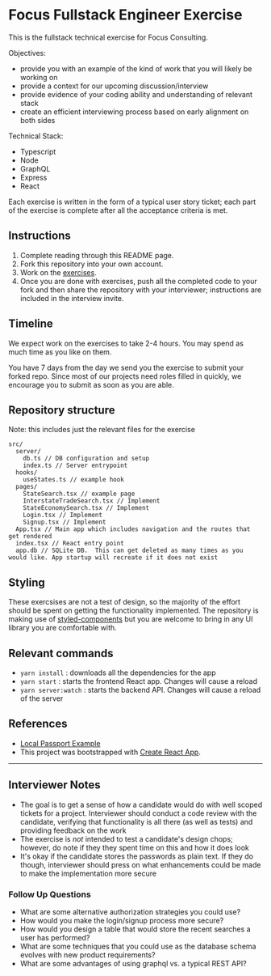 # Focus Fullstack Engineer Exercise

This is the fullstack technical exercise for Focus Consulting.

Objectives:
- provide you with an example of the kind of work that you will likely be working on
- provide a context for our upcoming discussion/interview
- provide evidence of your coding ability and understanding of relevant stack
- create an efficient interviewing process based on early alignment on both sides

Technical Stack:
- Typescript
- Node
- GraphQL
- Express
- React

Each exercise is written in the form of a typical user story ticket; each part of the exercise is complete after all the acceptance criteria is met.

## Instructions

1. Complete reading through this README page.
2. Fork this repository into your own account.
3. Work on the [exercises](./src/pages/instructions.md).
4. Once you are done with exercises, push all the completed code to your fork and then share the repository with your interviewer; instructions are included in the interview invite.

## Timeline

We expect work on the exercises to take 2-4 hours. You may spend as much time as you like on them.

You have 7 days from the day we send you the exercise to submit your forked repo. Since most of our projects need roles filled in quickly, we encourage you to submit as soon as you are able.

## Repository structure

Note: this includes just the relevant files for the exercise

```
src/
  server/
    db.ts // DB configuration and setup
    index.ts // Server entrypoint
  hooks/
    useStates.ts // example hook
  pages/
    StateSearch.tsx // example page
    InterstateTradeSearch.tsx // Implement
    StateEconomySearch.tsx // Implement
    Login.tsx // Implement
    Signup.tsx // Implement
  App.tsx // Main app which includes navigation and the routes that get rendered
  index.tsx // React entry point
  app.db // SQLite DB.  This can get deleted as many times as you would like. App startup will recreate if it does not exist
```


## Styling

These exercsises are not a test of design, so the majority of the effort should be spent on getting the functionality implemented.  The repository is making use of [styled-components](https://styled-components.com/) but you are welcome to bring in any UI library you are comfortable with.

## Relevant commands

- `yarn install` : downloads all the dependencies for the app
- `yarn start` : starts the frontend React app.  Changes will cause a reload
- `yarn server:watch` : starts the backend API.  Changes will cause a reload of the server

## References

- [Local Passport Example](https://github.com/microsoft/TypeScript-Node-Starter/blob/master/src/config/passport.ts)
- This project was bootstrapped with [Create React App](https://github.com/facebook/create-react-app).

---

## Interviewer Notes

- The goal is to get a sense of how a candidate would do with well scoped tickets for a project.  Interviewer should conduct a code review with the candidate, verifying that functionality is all there (as well as tests) and providing feedback on the work
- The exercise is *not* intended to test a candidate's design chops; however, do note if they they spent time on this and how it does look
- It's okay if the candidate stores the passwords as plain text.  If they do though, interviewer should press on what enhancements could be made to make the implementation more secure

### Follow Up Questions

- What are some alternative authorization strategies you could use?
- How would you make the login/signup process more secure?
- How would you design a table that would store the recent searches a user has performed?
- What are some techniques that you could use as the database schema evolves with new product requirements?
- What are some advantages of using graphql vs. a typical REST API?


